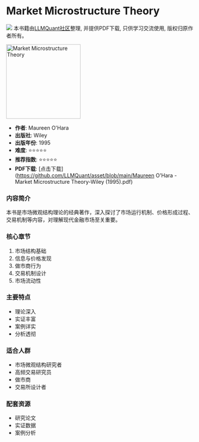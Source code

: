 # Market Microstructure Theory

![](https://fastly.jsdelivr.net/gh/bucketio/img3@main/2024/09/04/1725464231869-e0b2f727-2a0f-4270-bf6c-31ddc350426a.gif)
本书籍由[LLMQuant社区](https://llmquant.com/)整理, 并提供PDF下载, 只供学习交流使用, 版权归原作者所有。

<img src="cover.jpg" alt="Market Microstructure Theory" width="200"/>

- **作者**: Maureen O'Hara
- **出版社**: Wiley
- **出版年份**: 1995
- **难度**: ⭐⭐⭐⭐⭐
- **推荐指数**: ⭐⭐⭐⭐⭐
- **PDF下载**: [点击下载](https://github.com/LLMQuant/asset/blob/main/Maureen O'Hara - Market Microstructure Theory-Wiley (1995).pdf)

### 内容简介
本书是市场微观结构理论的经典著作，深入探讨了市场运行机制、价格形成过程、交易机制等内容，对理解现代金融市场至关重要。

### 核心章节
1. 市场结构基础
2. 信息与价格发现
3. 做市商行为
4. 交易机制设计
5. 市场流动性

### 主要特点
- 理论深入
- 实证丰富
- 案例详实
- 分析透彻

### 适合人群
- 市场微观结构研究者
- 高频交易研究员
- 做市商
- 交易所设计者

### 配套资源
- 研究论文
- 实证数据
- 案例分析 